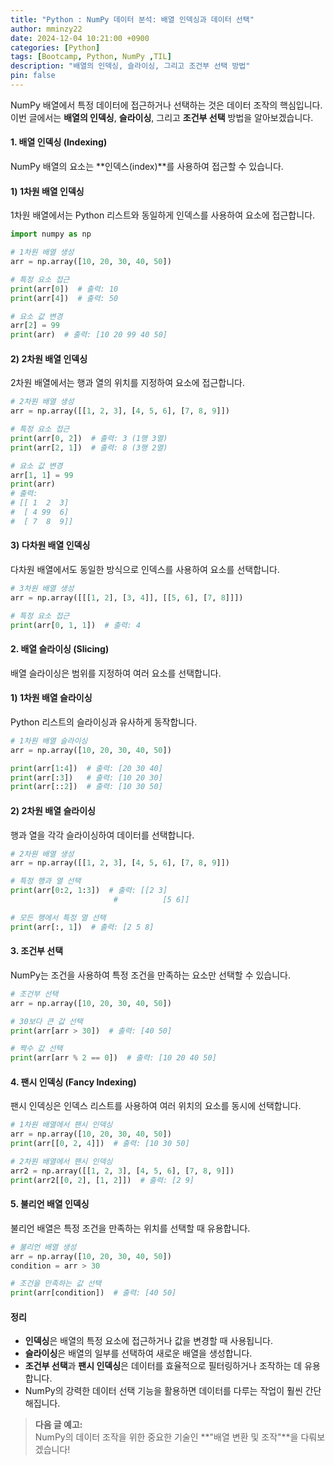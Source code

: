 ```yaml
---
title: "Python : NumPy 데이터 분석: 배열 인덱싱과 데이터 선택"
author: mminzy22
date: 2024-12-04 10:21:00 +0900
categories: [Python]
tags: [Bootcamp, Python, NumPy ,TIL]
description: "배열의 인덱싱, 슬라이싱, 그리고 조건부 선택 방법"
pin: false
---
```




NumPy 배열에서 특정 데이터에 접근하거나 선택하는 것은 데이터 조작의 핵심입니다. 이번 글에서는 **배열의 인덱싱**, **슬라이싱**, 그리고 **조건부 선택** 방법을 알아보겠습니다.


#### 1. 배열 인덱싱 (Indexing)

NumPy 배열의 요소는 **인덱스(index)**를 사용하여 접근할 수 있습니다.


#### 1) 1차원 배열 인덱싱

1차원 배열에서는 Python 리스트와 동일하게 인덱스를 사용하여 요소에 접근합니다.

```python
import numpy as np

# 1차원 배열 생성
arr = np.array([10, 20, 30, 40, 50])

# 특정 요소 접근
print(arr[0])  # 출력: 10
print(arr[4])  # 출력: 50

# 요소 값 변경
arr[2] = 99
print(arr)  # 출력: [10 20 99 40 50]
```


#### 2) 2차원 배열 인덱싱

2차원 배열에서는 행과 열의 위치를 지정하여 요소에 접근합니다.

```python
# 2차원 배열 생성
arr = np.array([[1, 2, 3], [4, 5, 6], [7, 8, 9]])

# 특정 요소 접근
print(arr[0, 2])  # 출력: 3 (1행 3열)
print(arr[2, 1])  # 출력: 8 (3행 2열)

# 요소 값 변경
arr[1, 1] = 99
print(arr)
# 출력:
# [[ 1  2  3]
#  [ 4 99  6]
#  [ 7  8  9]]
```


#### 3) 다차원 배열 인덱싱

다차원 배열에서도 동일한 방식으로 인덱스를 사용하여 요소를 선택합니다.

```python
# 3차원 배열 생성
arr = np.array([[[1, 2], [3, 4]], [[5, 6], [7, 8]]])

# 특정 요소 접근
print(arr[0, 1, 1])  # 출력: 4
```


#### 2. 배열 슬라이싱 (Slicing)

배열 슬라이싱은 범위를 지정하여 여러 요소를 선택합니다.


#### 1) 1차원 배열 슬라이싱

Python 리스트의 슬라이싱과 유사하게 동작합니다.

```python
# 1차원 배열 슬라이싱
arr = np.array([10, 20, 30, 40, 50])

print(arr[1:4])  # 출력: [20 30 40]
print(arr[:3])   # 출력: [10 20 30]
print(arr[::2])  # 출력: [10 30 50]
```


#### 2) 2차원 배열 슬라이싱

행과 열을 각각 슬라이싱하여 데이터를 선택합니다.

```python
# 2차원 배열 생성
arr = np.array([[1, 2, 3], [4, 5, 6], [7, 8, 9]])

# 특정 행과 열 선택
print(arr[0:2, 1:3])  # 출력: [[2 3]
                       #          [5 6]]

# 모든 행에서 특정 열 선택
print(arr[:, 1])  # 출력: [2 5 8]
```


#### 3. 조건부 선택

NumPy는 조건을 사용하여 특정 조건을 만족하는 요소만 선택할 수 있습니다.

```python
# 조건부 선택
arr = np.array([10, 20, 30, 40, 50])

# 30보다 큰 값 선택
print(arr[arr > 30])  # 출력: [40 50]

# 짝수 값 선택
print(arr[arr % 2 == 0])  # 출력: [10 20 40 50]
```


#### 4. 팬시 인덱싱 (Fancy Indexing)

팬시 인덱싱은 인덱스 리스트를 사용하여 여러 위치의 요소를 동시에 선택합니다.

```python
# 1차원 배열에서 팬시 인덱싱
arr = np.array([10, 20, 30, 40, 50])
print(arr[[0, 2, 4]])  # 출력: [10 30 50]

# 2차원 배열에서 팬시 인덱싱
arr2 = np.array([[1, 2, 3], [4, 5, 6], [7, 8, 9]])
print(arr2[[0, 2], [1, 2]])  # 출력: [2 9]
```


#### 5. 불리언 배열 인덱싱

불리언 배열은 특정 조건을 만족하는 위치를 선택할 때 유용합니다.

```python
# 불리언 배열 생성
arr = np.array([10, 20, 30, 40, 50])
condition = arr > 30

# 조건을 만족하는 값 선택
print(arr[condition])  # 출력: [40 50]
```


#### 정리

- **인덱싱**은 배열의 특정 요소에 접근하거나 값을 변경할 때 사용됩니다.
- **슬라이싱**은 배열의 일부를 선택하여 새로운 배열을 생성합니다.
- **조건부 선택**과 **팬시 인덱싱**은 데이터를 효율적으로 필터링하거나 조작하는 데 유용합니다.
- NumPy의 강력한 데이터 선택 기능을 활용하면 데이터를 다루는 작업이 훨씬 간단해집니다.

> **다음 글 예고:**  
> NumPy의 데이터 조작을 위한 중요한 기술인 **"배열 변환 및 조작"**을 다뤄보겠습니다!
